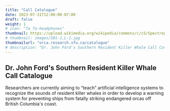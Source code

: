 ```yaml
---
title: "Call Catalogue"
date: 2023-07-31T12:00:00-07:00
draft: false
weight: 1
# icon: "fa fa-headphones"
thumbnail: https://upload.wikimedia.org/wikipedia/commons/c/c5/Spectrogram-19thC.png #https://orca.research.sfu.ca/catalogue/home-media/S01-J,L-1.jpg
# thumbnail: images/S01-J,L-1.jpg
thumbnailurl: "orca.research.sfu.ca/catalogue"
# description: "Dr. John Ford's Southern Resident Killer Whale Call Catalogue"
---
```


## Dr. John Ford\'s Southern Resident Killer Whale Call Catalogue

Researchers are currently aiming to “teach” artificial intelligence systems to recognize the sounds of resident killer whales in order to develop a warning system for preventing ships from fatally striking endangered orcas off British Columbia's coast.


